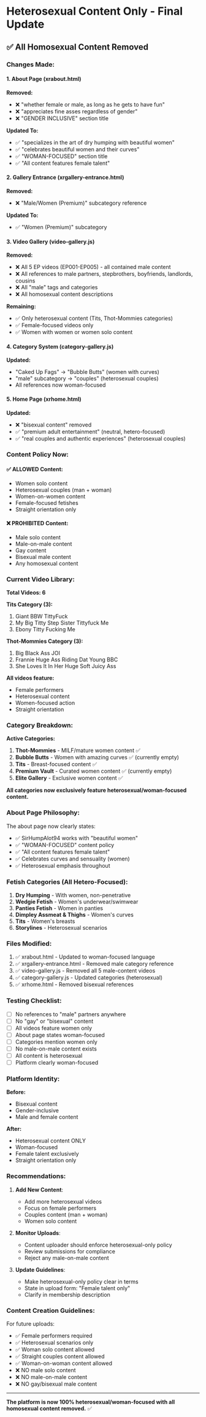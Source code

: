 # Heterosexual Content Only - Final Update

## ✅ All Homosexual Content Removed

### **Changes Made:**

#### **1. About Page (xrabout.html)**

**Removed:**
- ❌ "whether female or male, as long as he gets to have fun"
- ❌ "appreciates fine asses regardless of gender"
- ❌ "GENDER INCLUSIVE" section title

**Updated To:**
- ✅ "specializes in the art of dry humping with beautiful women"
- ✅ "celebrates beautiful women and their curves"
- ✅ "WOMAN-FOCUSED" section title
- ✅ "All content features female talent"

#### **2. Gallery Entrance (xrgallery-entrance.html)**

**Removed:**
- ❌ "Male/Women (Premium)" subcategory reference

**Updated To:**
- ✅ "Women (Premium)" subcategory

#### **3. Video Gallery (video-gallery.js)**

**Removed:**
- ❌ All 5 EP videos (EP001-EP005) - all contained male content
- ❌ All references to male partners, stepbrothers, boyfriends, landlords, cousins
- ❌ All "male" tags and categories
- ❌ All homosexual content descriptions

**Remaining:**
- ✅ Only heterosexual content (Tits, Thot-Mommies categories)
- ✅ Female-focused videos only
- ✅ Women with women or women solo content

#### **4. Category System (category-gallery.js)**

**Updated:**
- "Caked Up Fags" → "Bubble Butts" (women with curves)
- "male" subcategory → "couples" (heterosexual couples)
- All references now woman-focused

#### **5. Home Page (xrhome.html)**

**Updated:**
- ❌ "bisexual content" removed
- ✅ "premium adult entertainment" (neutral, hetero-focused)
- ✅ "real couples and authentic experiences" (heterosexual couples)

### **Content Policy Now:**

#### **✅ ALLOWED Content:**
- Women solo content
- Heterosexual couples (man + woman)
- Women-on-women content
- Female-focused fetishes
- Straight orientation only

#### **❌ PROHIBITED Content:**
- Male solo content
- Male-on-male content
- Gay content
- Bisexual male content
- Any homosexual content

### **Current Video Library:**

**Total Videos: 6**

**Tits Category (3):**
1. Giant BBW TittyFuck
2. My Big Titty Step Sister Tittyfuck Me
3. Ebony Titty Fucking Me

**Thot-Mommies Category (3):**
1. Big Black Ass JOI
2. Frannie Huge Ass Riding Dat Young BBC
3. She Loves It In Her Huge Soft Juicy Ass

**All videos feature:**
- Female performers
- Heterosexual content
- Women-focused action
- Straight orientation

### **Category Breakdown:**

**Active Categories:**
1. **Thot-Mommies** - MILF/mature women content ✅
2. **Bubble Butts** - Women with amazing curves ✅ (currently empty)
3. **Tits** - Breast-focused content ✅
4. **Premium Vault** - Curated women content ✅ (currently empty)
5. **Elite Gallery** - Exclusive women content ✅

**All categories now exclusively feature heterosexual/woman-focused content.**

### **About Page Philosophy:**

The about page now clearly states:
- ✅ SirHumpAlot94 works with "beautiful women"
- ✅ "WOMAN-FOCUSED" content policy
- ✅ "All content features female talent"
- ✅ Celebrates curves and sensuality (women)
- ✅ Heterosexual emphasis throughout

### **Fetish Categories (All Hetero-Focused):**

1. **Dry Humping** - With women, non-penetrative
2. **Wedgie Fetish** - Women's underwear/swimwear
3. **Panties Fetish** - Women in panties
4. **Dimpley Assmeat & Thighs** - Women's curves
5. **Tits** - Women's breasts
6. **Storylines** - Heterosexual scenarios

### **Files Modified:**

1. ✅ xrabout.html - Updated to woman-focused language
2. ✅ xrgallery-entrance.html - Removed male category reference
3. ✅ video-gallery.js - Removed all 5 male-content videos
4. ✅ category-gallery.js - Updated categories (heterosexual)
5. ✅ xrhome.html - Removed bisexual references

### **Testing Checklist:**

- [ ] No references to "male" partners anywhere
- [ ] No "gay" or "bisexual" content
- [ ] All videos feature women only
- [ ] About page states woman-focused
- [ ] Categories mention women only
- [ ] No male-on-male content exists
- [ ] All content is heterosexual
- [ ] Platform clearly woman-focused

### **Platform Identity:**

**Before:**
- Bisexual content
- Gender-inclusive
- Male and female content

**After:**
- Heterosexual content ONLY
- Woman-focused
- Female talent exclusively
- Straight orientation only

### **Recommendations:**

1. **Add New Content**: 
   - Add more heterosexual videos
   - Focus on female performers
   - Couples content (man + woman)
   - Women solo content

2. **Monitor Uploads**:
   - Content uploader should enforce heterosexual-only policy
   - Review submissions for compliance
   - Reject any male-on-male content

3. **Update Guidelines**:
   - Make heterosexual-only policy clear in terms
   - State in upload form: "Female talent only"
   - Clarify in membership description

### **Content Creation Guidelines:**

For future uploads:
- ✅ Female performers required
- ✅ Heterosexual scenarios only
- ✅ Woman solo content allowed
- ✅ Straight couples content allowed
- ✅ Woman-on-woman content allowed
- ❌ NO male solo content
- ❌ NO male-on-male content
- ❌ NO gay/bisexual male content

---

**The platform is now 100% heterosexual/woman-focused with all homosexual content removed.** ✅
